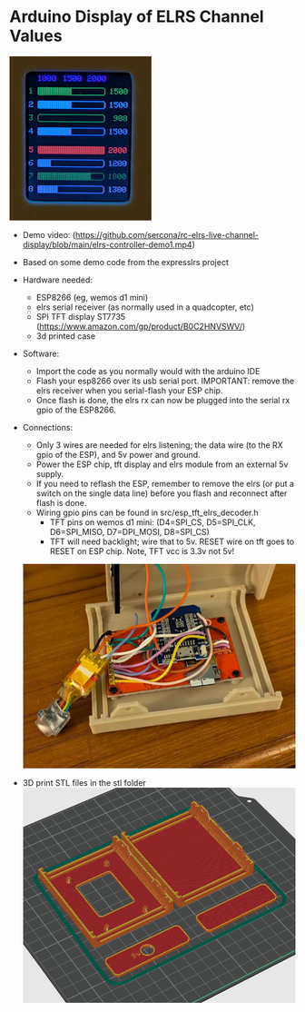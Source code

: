 # Arduino Display of ELRS Channel Values

![display](tft_channel_display.jpg)

* Demo video: (https://github.com/sercona/rc-elrs-live-channel-display/blob/main/elrs-controller-demo1.mp4)

* Based on some demo code from the expresslrs project

* Hardware needed:
  - ESP8266 (eg, wemos d1 mini)
  - elrs serial receiver (as normally used in a quadcopter, etc)
  - SPI TFT display ST7735 (https://www.amazon.com/gp/product/B0C2HNVSWV/)
  - 3d printed case
  
* Software:
  - Import the code as you normally would with the arduino IDE
  - Flash your esp8266 over its usb serial port.  IMPORTANT: remove the elrs receiver when you serial-flash your ESP chip.
  - Once flash is done, the elrs rx can now be plugged into the serial rx gpio of the ESP8266.

* Connections:
  - Only 3 wires are needed for elrs listening; the data wire (to the RX gpio of the ESP), and 5v power and ground.
  - Power the ESP chip, tft display and elrs module from an external 5v supply.
  - If you need to reflash the ESP, remember to remove the elrs (or put a switch on the single data line) before you flash and reconnect after flash is done.
  - Wiring gpio pins can be found in src/esp_tft_elrs_decoder.h
    - TFT pins on wemos d1 mini: (D4=SPI_CS, D5=SPI_CLK, D6=SPI_MISO, D7=DPI_MOSI, D8=SPI_CS)
    - TFT will need backlight; wire that to 5v.  RESET wire on tft goes to RESET on ESP chip.  Note, TFT vcc is 3.3v not 5v!
  
  ![wiring](diy-build-wiring.png)

* 3D print STL files in the stl folder
  ![3dprints](3d-printables.png)

